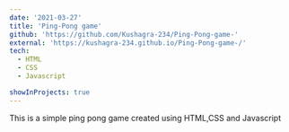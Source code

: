 ```yaml
---
date: '2021-03-27'
title: 'Ping-Pong game'
github: 'https://github.com/Kushagra-234/Ping-Pong-game-'
external: 'https://kushagra-234.github.io/Ping-Pong-game-/'
tech:
  - HTML
  - CSS
  - Javascript

showInProjects: true
---
```


This is a simple ping pong game created using HTML,CSS and Javascript

